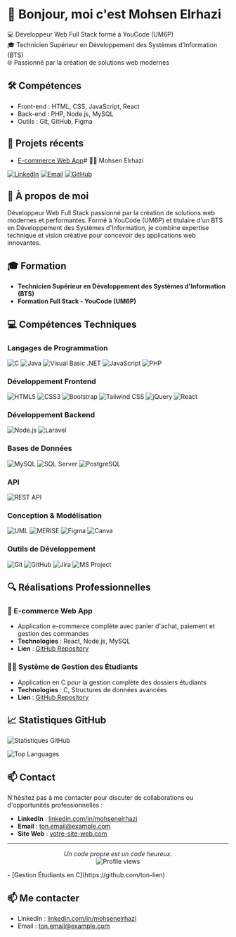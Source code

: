 # 👋 Bonjour, moi c'est Mohsen Elrhazi

💻 Développeur Web Full Stack formé à YouCode (UM6P)  
🎓 Technicien Supérieur en Développement des Systèmes d’Information (BTS)  
🌐 Passionné par la création de solutions web modernes

## 🛠️ Compétences

- Front-end : HTML, CSS, JavaScript, React
- Back-end : PHP, Node.js, MySQL
- Outils : Git, GitHub, Figma

## 📂 Projets récents

- [E-commerce Web App](https://github.com/ton-lien)# 👨‍💻 Mohsen Elrhazi

[![LinkedIn](https://img.shields.io/badge/LinkedIn-0077B5?style=for-the-badge&logo=linkedin&logoColor=white)](https://linkedin.com/in/mohsenelrhazi)
[![Email](https://img.shields.io/badge/Email-D14836?style=for-the-badge&logo=gmail&logoColor=white)](mailto:ton.email@example.com)
[![GitHub](https://img.shields.io/badge/GitHub-100000?style=for-the-badge&logo=github&logoColor=white)](https://github.com/ton-lien)

## 🚀 À propos de moi
Développeur Web Full Stack passionné par la création de solutions web modernes et performantes. Formé à YouCode (UM6P) et titulaire d'un BTS en Développement des Systèmes d'Information, je combine expertise technique et vision créative pour concevoir des applications web innovantes.

## 🎓 Formation
- **Technicien Supérieur en Développement des Systèmes d'Information (BTS)**
- **Formation Full Stack - YouCode (UM6P)**

## 💻 Compétences Techniques

### Langages de Programmation
![C](https://img.shields.io/badge/C-00599C?style=for-the-badge&logo=c&logoColor=white)
![Java](https://img.shields.io/badge/Java-ED8B00?style=for-the-badge&logo=java&logoColor=white)
![Visual Basic .NET](https://img.shields.io/badge/VB.NET-5C2D91?style=for-the-badge&logo=.net&logoColor=white)
![JavaScript](https://img.shields.io/badge/JavaScript-F7DF1E?style=for-the-badge&logo=javascript&logoColor=black)
![PHP](https://img.shields.io/badge/PHP-777BB4?style=for-the-badge&logo=php&logoColor=white)

### Développement Frontend
![HTML5](https://img.shields.io/badge/HTML5-E34F26?style=for-the-badge&logo=html5&logoColor=white)
![CSS3](https://img.shields.io/badge/CSS3-1572B6?style=for-the-badge&logo=css3&logoColor=white)
![Bootstrap](https://img.shields.io/badge/Bootstrap-563D7C?style=for-the-badge&logo=bootstrap&logoColor=white)
![Tailwind CSS](https://img.shields.io/badge/Tailwind_CSS-38B2AC?style=for-the-badge&logo=tailwind-css&logoColor=white)
![jQuery](https://img.shields.io/badge/jQuery-0769AD?style=for-the-badge&logo=jquery&logoColor=white)
![React](https://img.shields.io/badge/React-20232A?style=for-the-badge&logo=react&logoColor=61DAFB)

### Développement Backend
![Node.js](https://img.shields.io/badge/Node.js-43853D?style=for-the-badge&logo=node.js&logoColor=white)
![Laravel](https://img.shields.io/badge/Laravel-FF2D20?style=for-the-badge&logo=laravel&logoColor=white)

### Bases de Données
![MySQL](https://img.shields.io/badge/MySQL-005C84?style=for-the-badge&logo=mysql&logoColor=white)
![SQL Server](https://img.shields.io/badge/Microsoft_SQL_Server-CC2927?style=for-the-badge&logo=microsoft-sql-server&logoColor=white)
![PostgreSQL](https://img.shields.io/badge/PostgreSQL-316192?style=for-the-badge&logo=postgresql&logoColor=white)

### API
![REST API](https://img.shields.io/badge/REST_API-009688?style=for-the-badge&logo=fastapi&logoColor=white)

### Conception & Modélisation
![UML](https://img.shields.io/badge/UML-FB7A24?style=for-the-badge&logo=uml&logoColor=white)
![MERISE](https://img.shields.io/badge/MERISE-0078D4?style=for-the-badge&logo=merise&logoColor=white)
![Figma](https://img.shields.io/badge/Figma-F24E1E?style=for-the-badge&logo=figma&logoColor=white)
![Canva](https://img.shields.io/badge/Canva-00C4CC?style=for-the-badge&logo=canva&logoColor=white)

### Outils de Développement
![Git](https://img.shields.io/badge/Git-F05032?style=for-the-badge&logo=git&logoColor=white)
![GitHub](https://img.shields.io/badge/GitHub-100000?style=for-the-badge&logo=github&logoColor=white)
![Jira](https://img.shields.io/badge/Jira-0052CC?style=for-the-badge&logo=jira&logoColor=white)
![MS Project](https://img.shields.io/badge/MS_Project-217346?style=for-the-badge&logo=microsoft-office&logoColor=white)

## 🔍 Réalisations Professionnelles

### 🛒 E-commerce Web App
- Application e-commerce complète avec panier d'achat, paiement et gestion des commandes
- **Technologies** : React, Node.js, MySQL
- **Lien** : [GitHub Repository](https://github.com/ton-lien)

### 👨‍🎓 Système de Gestion des Étudiants
- Application en C pour la gestion complète des dossiers étudiants
- **Technologies** : C, Structures de données avancées
- **Lien** : [GitHub Repository](https://github.com/ton-lien)

## 📈 Statistiques GitHub

![Statistiques GitHub](https://github-readme-stats.vercel.app/api?username=ton-username&show_icons=true&theme=radical)

![Top Languages](https://github-readme-stats.vercel.app/api/top-langs/?username=ton-username&layout=compact&theme=radical)

## 📫 Contact

N'hésitez pas à me contacter pour discuter de collaborations ou d'opportunités professionnelles :

- **LinkedIn** : [linkedin.com/in/mohsenelrhazi](https://linkedin.com/in/mohsenelrhazi)
- **Email** : ton.email@example.com
- **Site Web** : [votre-site-web.com](https://votre-site-web.com)

---

<p align="center">
  <i>Un code propre est un code heureux.</i><br>
  <img src="https://komarev.com/ghpvc/?username=ton-username" alt="Profile views">
</p>
- [Gestion Étudiants en C](https://github.com/ton-lien)

## 📫 Me contacter

- LinkedIn : [linkedin.com/in/mohsenelrhazi](https://linkedin.com/in/mohsenelrhazi)
- Email : ton.email@example.com
